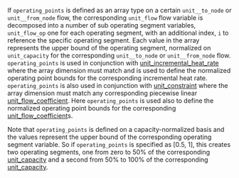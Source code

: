 If `operating_points` is defined as an array type on a certain `unit__to_node` or `unit__from_node` flow, the corresponding `unit_flow` flow variable is decomposed into a number of sub operating segment variables, `unit_flow_op` one for each operating segment, with an additional index, `i` to reference the specific operating segment. Each value in the array represents the upper bound of the operating segment, normalized on `unit_capacity` for the corresponding `unit__to_node` or `unit__from_node` flow. `operating_points` is used in conjunction with [unit\_incremental\_heat\_rate](@ref) where the array dimension must match and is used to define the normalized operating point bounds for the corresponding incremental heat rate. `operating_points` is also used in conjunction with [unit\_constraint](@ref) where the array dimension must match any corresponding piecewise linear [unit\_flow\_coefficient](@ref). Here `operating_points` is used also to define the normalized operating point bounds for the corresponding [unit\_flow\_coefficient](@ref)s.

Note that `operating_points` is defined on a capacity-normalized basis and the values represent the upper bound of the corresponding operating segment variable. So if `operating_points` is specified as [0.5, 1], this creates two operating segments, one from zero to 50% of the corresponding [unit\_capacity](@ref) and a second from 50% to 100% of the corresponding [unit\_capacity](@ref).